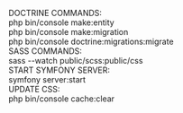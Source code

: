 DOCTRINE COMMANDS: <br>
php bin/console make:entity <br>
php bin/console make:migration <br>
php bin/console doctrine:migrations:migrate <br>
SASS COMMANDS: <br>
sass --watch public/scss:public/css <br>
START SYMFONY SERVER: <br>
symfony server:start <br>
UPDATE CSS: <br>
php bin/console cache:clear
